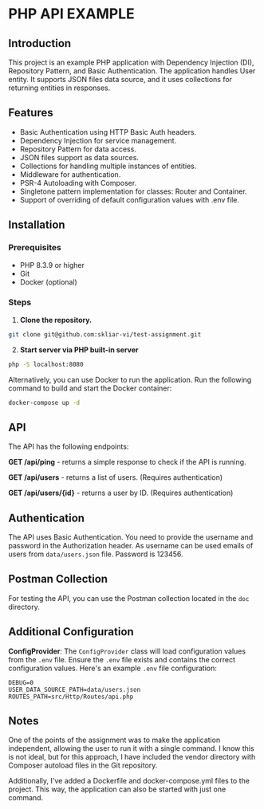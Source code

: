 # PHP API EXAMPLE

## Introduction

This project is an example PHP application with Dependency Injection (DI), Repository Pattern, and Basic Authentication. The application handles User entity. It supports JSON files data source, and it uses collections for returning entities in responses.

## Features

- Basic Authentication using HTTP Basic Auth headers.
- Dependency Injection for service management.
- Repository Pattern for data access.
- JSON files support as data sources.
- Collections for handling multiple instances of entities.
- Middleware for authentication.
- PSR-4 Autoloading with Composer.
- Singletone pattern implementation for classes: Router and Container.
- Support of overriding of default configuration values with .env file.


## Installation

### Prerequisites

- PHP 8.3.9 or higher
- Git
- Docker (optional)

### Steps

1. **Clone the repository.**
```bash
git clone git@github.com:skliar-vi/test-assignment.git
```
2.  **Start server via PHP built-in server**
```bash
php -S localhost:8080
```
Alternatively, you can use Docker to run the application. Run the following command to build and start the Docker container:

```bash
docker-compose up -d
```

## API

The API has the following endpoints:

**GET /api/ping** - returns a simple response to check if the API is running.

**GET /api/users** - returns a list of users. (Requires authentication)

**GET /api/users/{id}** - returns a user by ID. (Requires authentication)

## Authentication

The API uses Basic Authentication. You need to provide the username and password in the Authorization header. As username can be used emails of users from ``data/users.json`` file.
Password is 123456.

## Postman Collection

For testing the API, you can use the Postman collection located in the `doc` directory.

## Additional Configuration
**ConfigProvider**: The `ConfigProvider` class will load configuration values from the `.env` file. Ensure the `.env` file exists and contains the correct configuration values.
Here's an example `.env` file configuration:
```dotenv
DEBUG=0
USER_DATA_SOURCE_PATH=data/users.json
ROUTES_PATH=src/Http/Routes/api.php
```

## Notes

One of the points of the assignment was to make the application 
independent, allowing the user to run it with a single command. 
I know this is not ideal, but for this approach, I have included
the vendor directory with Composer autoload files in the Git 
repository.

Additionally, I've added a Dockerfile and docker-compose.yml 
files to the project. This way, the application can also be started with 
just one command.